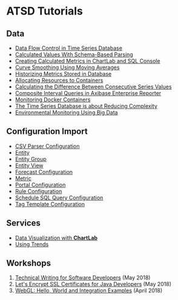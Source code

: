 # ATSD Tutorials

## Data

* [Data Flow Control in Time Series Database](data-flow-control/README.md)
* [Calculated Values With Schema-Based Parsing](schema-based-parser-mod/README.md)
* [Creating Calculated Metrics in ChartLab and SQL Console](add-calculated-value/README.md)
* [Curve Smoothing Using Moving Averages](moving-avg/README.md)
* [Historizing Metrics Stored in Database](historize/README.md)
* [Allocating Resources to Containers](allocating-resources/README.md)
* [Calculating the Difference Between Consecutive Series Values](subtract-subsequent-values/README.md)
* [Composite Interval Queries in Axibase Enterprise Reporter](composite-intervals/README.md)
* [Monitoring Docker Containers](docker-monitoring/README.md)
* [The Time Series Database is about Reducing Complexity](time-series-database/README.md)
* [Environmental Monitoring Using Big Data](environmental-monitoring/README.md)

## Configuration Import

* [CSV Parser Configuration](shared/import-csv-parser.md)
* [Entity](shared/import-entity.md)
* [Entity Group](shared/import-entity-group.md)
* [Entity View](shared/import-entity-view.md)
* [Forecast Configuration](shared/import-forecast.md)
* [Metric](shared/import-metric.md)
* [Portal Configuration](shared/import-portal.md)
* [Rule Configuration](shared/import-rule.md)
* [Schedule SQL Query Configuration](shared/import-scheduled-sql-query.md)
* [Tag Template Configuration](shared/import-tag-template.md)

## Services

* [Data Visualization with **ChartLab**](shared/chartlab.md)
* [Using Trends](shared/trends.md)

## Workshops

1. [Technical Writing for Software Developers](workshop/technical-writing.md) (May 2018)
1. [Let's Encrypt SSL Certificates for Java Developers](workshop/lets-encrypt.md) (May 2018)
1. [WebGL: Hello, World and Integration Examples](workshop/webgl.md) (April 2018)